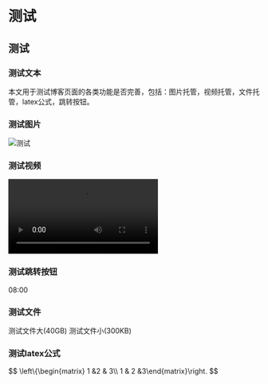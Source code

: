 <div style="display:none;" class="author">
{
    "title": "测试",
    "date" : "2025-02-23",
    "weather" : "sunny",
    "description": "欢迎来到 泛舟游客 的博客",
    "tag" : ["测试"]
}
</div>

# 测试
## 测试

### 测试文本
本文用于测试博客页面的各类功能是否完善，包括：图片托管，视频托管，文件托管，latex公式，跳转按钮。

### 测试图片
![测试](https://sns-na-i2.xhscdn.com/spectrum/1040g34o31h6jan57424g5pgi0nb1om97r2bn41g)

### 测试视频

<video src="https://sns-video-default.xhscdn.com/stream/79/110/258/01e7fe53860d57424f037001963977f94f_258.mp4" controls="controls" preload="metadata" video-id="0" ></video>

### 测试跳转按钮
<span class="video-time-jump" bind-id="0">08:00</span>

### 测试文件
<files file-id="1">测试文件大</files>(40GB)
<files file-id="2">测试文件小</files>(300KB)

### 测试latex公式
$$ \left\\{\begin{matrix} 1 &2   & 3\\\\ 1 & 2 &3\end{matrix}\right. $$


     

